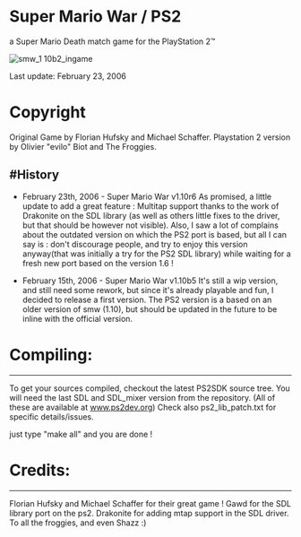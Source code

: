 # Super Mario War / PS2 
a Super Mario Death match game for the PlayStation 2™

![smw_1 10b2_ingame](https://github.com/obiot/SMW-PS2/assets/4033090/dee9334e-b595-43d9-8c8d-157f9b45f503)

Last update: February 23, 2006

# Copyright

Original Game by Florian Hufsky and Michael Schaffer.
Playstation 2 version by Olivier "evilo" Biot and The Froggies.

#History
-------

- February 23th, 2006 - Super Mario War v1.10r6
As promised, a little update to add a great feature : Multitap 
support thanks to the work of Drakonite on the SDL library
(as well as others little fixes to the driver, but that should 
be however not visible). Also, I saw a lot of complains about
the outdated version on which the PS2 port is based, but all I 
can say is : don't discourage people, and try to enjoy this
version anyway(that was initially a try for the PS2 SDL library) 
while waiting for a fresh new port based on the version 1.6 !


- February 15th, 2006 - Super Mario War v1.10b5
It's still a wip version, and still need some rework, but since 
it's already playable and fun, I decided to release a first version.
The PS2 version is a based on an older version of smw (1.10), but 
should be updated in the future to be inline with the official version.


# Compiling:
----------

To get your sources compiled, checkout the latest PS2SDK source tree. 
You will need the last SDL and SDL_mixer version from the repository.
(All of these are available at www.ps2dev.org)
Check also ps2_lib_patch.txt for specific details/issues.

just type "make all" and you are done !


# Credits:
--------
Florian Hufsky and Michael Schaffer for their great game !
Gawd for the SDL library port on the ps2.
Drakonite for adding mtap support in the SDL driver.
To all the froggies, and even Shazz :)